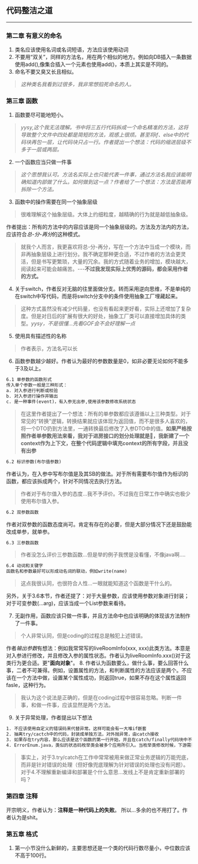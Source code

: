 
<!-- @import "[TOC]" {cmd="toc" depthFrom=1 depthTo=6 orderedList=false} -->


## 代码整洁之道
***
### 第二章 有意义的命名
1. 类名应该使用名词或名词短语，方法应该使用动词
2. 不要用“双关”，同样的方法名，用在两个相似的地方。例如向DB插入一条数据使用add(),像集合插入一个元素也使用add()，本质上其实是不同的。
3. 命名不要又臭又长且相似。
> *这种类名我看到过很多，我非常想掐死命名的人。*

### 第三章 函数
1. 函数要尽可能地短小。
> *yysy,这个我无法理解。书中将三五行代码拆成一个命名精准的方法，这将导致整个文件中四处都是简短的方法，观感上很烦。甚至将if、else中的代码块再包一层，让代码块只占一行。作者提出一个想法：代码的缩进层级不多于一层或两层。*
2. 一个函数应当只做一件事
> *这个思想我认可。方法名实际上也只能代表一件事，通过方法名我应该能明确知道内部做了什么。如何做到这一点？作者给了一个想法：方法是否能再拆除一个方法。*
3. 函数中的操作需要在同一个抽象层级
> 很难理解这个抽象层级。大体上约细粒度，越精确的行为就是越低抽象级。

作者提出：所有的方法中的内容应该是同一个抽象层级的。方法及方法内的方法，应该符合*总-分-再分*的这种模式。
> 就我个人而言，我更喜欢将总-分-再分，写在一个方法中当成一个模块，而非再抽象层级上进行划分。我不确定那种更合适，不过作者的方法会更灵活，但是书写更繁琐，大量的冗余。我的方式随着业务的增加，模块越大，阅读起来可能会越痛苦。---**不过我发现实际上优秀的源码，都会采用作者的方式。**

4. 关于switch，作者反对无脑的往里面做分支。转而采用逆向思维，不是单纯的在switch中写代码，而是将switch分支中的条件使用抽象工厂埋藏起来。
> 这种方式虽然没有减少代码量，也没有看起来更好看，实际上还增加了复杂度。但是对日后的扩展有很大的好处，抽象工厂类可以直接增加具体的类型。*yysy，不是很懂...先看GOF会不会好理解一点*

5.  使用具有描述性的名称
> 作者表示，方法名可以长
6. 函数参数越少越好。作者认为最好的参数数量是0，如非必要无论如何不能多于3及以上。
``` txt
6.1 单参数的函数形式
传入单个参数一般是三种形式：
a. 对入参进行判断或校验
b. 对入参进行操作并输出
c. 是一种事件(event)，有入参无出参,使用该参数修改系统状态
```  
> 在这里作者提出了一个想法：所有的单参数都应该遵循以上三种类型。对于常见的“转换”逻辑，转换结果就应该体现为返回值，而不是很多人喜欢的，将一个DTO扔到方法里，一通转换最后修改了入参DTO中的值。**如果严格按照作者单参数用法来看，我对于进房接口的划分处理就是💩，我新建了一个context作为上下文，在整个代码逻辑中填充context的所有字段，并且没有出参**

``` txt
6.2 标识参数(布尔值参数)
```  
 作者认为，在入参中写布尔值是及其SB的做法。对于所有需要布尔值作为标识的函数，都应该拆成两个，针对不同情况去执行方法。

 > 作者对于布尔值入参的态度...我不予评价。不过我在日常工作中确实也极少使用布尔值入参。
 ``` txt
6.2 双参数函数
``` 
作者对双参数的函数态度尚可。肯定有存在的必要，但是大部分情况下还是鼓励能改成单参，就单参。
``` txt
6.3 三参数函数
``` 
> 作者没怎么评价三参数函数...但是举的例子我愣是没看懂，不像java啊....
``` txt
6.4 动词和关键字
函数名和参数最好可以形成动名词的联动，例如write(name)
``` 
> 这点我很认同，也很符合人性...一眼就能知道这个函数是干什么的。

另外，关于3.6本节，作者还提了：对于大量参数，应该使用参数对象进行封装；对于可变参数(...arg)，应该当成一个List参数来看待。

7. 无副作用，函数应该只做一件事，并且方法命中也应该明确的体现该方法制作了一件事。
>个人非常认同，但是coding的过程总是触犯上述错误。

作者*输出参数*有想法：例如我常常写的liveRoomInfo(xxx, xxx)此类方法。本意是对入参进行修改，并且修改入参的属性状态。作者认为liveRoomInfo.xxx()对于这类行为更合适。更"**面向对象**"。
8. 作者认为函数要么，做什么事，要么回答什么事，二者不可兼得。例如，设置属性的方法，和判断属性的方法应该是两个。不应该在一个方法中做，设置某个属性成功，则返回true，如果不存在这个属性返回fasle，这种行为。
> 我认为这个说法是正确的，但是在coding过程中很容易忽略。判断一件事，和做一件事，应该显然是两个方法。
9. 关于异常处理，作者提出以下想法
```txt
1. 不应该使用自定义的错误码来代替异常。这样可能会有一大堆if嵌套 
2. 抽离try/cactch中的代码，封装成单独方法，对外抛异常，由catch接收
3. 如果存在try内容，那么应该是这个函数的第一行开始，并且在catch/finally代码块中不做任何与错误无关的事情。
4. ErrorEnum.java，类似的状态码枚举类会被多个应用所引入。当枚举类修改时候，下游需要重新编译和部署。而使用异常代替错误码，新的异常可以从异常类派生出来，无需重新编译。
```
> 事实上，对于3.try/catch在工作中常常被用来做正常业务逻辑的万能兜底，而非是针对错误的处理（但好像兜底理解为针对错误的处理也没有问题）。对于4.不理解重新编译和部署是个什么意思...发线上不是肯定重新部署的吗？

### 第四章 注释
开宗明义，作者认为：**注释是一种代码上的失败**。
所以...多余的也不用打了。作者认为是shit。
### 第五章 格式
1. 第一小节没什么新鲜的，主要思想还是一个类的代码行数尽量小，中位数应该不高于100行。